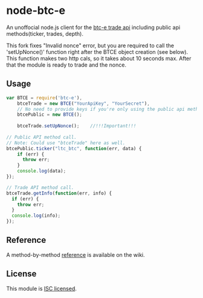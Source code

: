 node-btc-e
=====

An unoffocial node.js client for the [btc-e trade api](https://btc-e.com/api/documentation) including public api methods(ticker, trades, depth).

This fork fixes "Invalid nonce" error, but you are  required to call the 'setUpNonce()' function right after the BTCE object creation (see below). This function makes two http cals, so it takes about 10 seconds max. After that the module is ready to trade and the nonce.


## Usage

```javascript
var BTCE = require('btc-e'),
    btceTrade = new BTCE("YourApiKey", "YourSecret"),
    // No need to provide keys if you're only using the public api methods.
    btcePublic = new BTCE();
    
    btceTrade.setUpNonce();    //!!!Important!!!
    
// Public API method call.
// Note: Could use "btceTrade" here as well.
btcePublic.ticker("ltc_btc", function(err, data) {
    if (err) {
      throw err;
    }
    console.log(data);
});

// Trade API method call.
btceTrade.getInfo(function(err, info) {
  if (err) {
    throw err;
  }
  console.log(info);
});
```

## Reference

A method-by-method [reference](https://github.com/scud43/node-btc-e/wiki/API-Reference) is available on the wiki.

## License

This module is [ISC licensed](https://github.com/scud43/node-btc-e/blob/master/LICENSE.txt).
